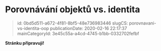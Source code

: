 Porovnávání objektů vs. identita
================================

> id: 0bd5d511-a672-4f81-8bf5-48e736983446
> slugCS: porovnavani-vs-identita-oop
> publicationDate: 2020-02-16 22:17:37
> mainCategoryId: 3e45c55a-a4cd-4745-b1bb-0332702fefbf

**Stránku připravuji!**
